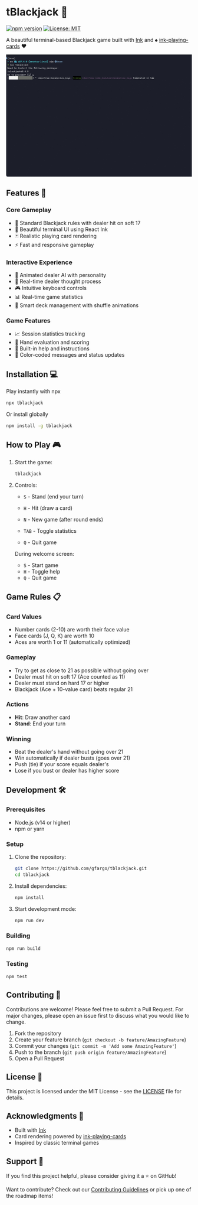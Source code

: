 # tBlackjack 🎲

[![npm version](https://badge.fury.io/js/tblackjack.svg)](https://badge.fury.io/js/tblackjack)
[![License: MIT](https://img.shields.io/badge/License-MIT-yellow.svg)](https://opensource.org/licenses/MIT)

A beautiful terminal-based Blackjack game built with [Ink](https://github.com/vadimdemedes/ink) and ♠️ [ink-playing-cards](https://github.com/gfargo/ink-playing-cards/) ♥️ 

![tBlackjack Demo](https://raw.githubusercontent.com/gfargo/tblackjack/main/assets/demo.gif)

## Features 🎯

### Core Gameplay

- 🎲 Standard Blackjack rules with dealer hit on soft 17
- 🎨 Beautiful terminal UI using React Ink
- 🃏 Realistic playing card rendering
- ⚡️ Fast and responsive gameplay

### Interactive Experience

- 🤖 Animated dealer AI with personality
- 💭 Real-time dealer thought process
- 🎮 Intuitive keyboard controls
- 📊 Real-time game statistics
- 🔄 Smart deck management with shuffle animations

### Game Features

- 📈 Session statistics tracking
- 🎯 Hand evaluation and scoring
- 📖 Built-in help and instructions
- 🎨 Color-coded messages and status updates

## Installation 💻

Play instantly with npx

```bash
npx tblackjack
```

Or install globally

```bash
npm install -g tblackjack
```

## How to Play 🎮

1. Start the game:

   ```bash
   tblackjack
   ```

2. Controls:
   - `S` - Stand (end your turn)
   - `H` - Hit (draw a card)

   - `N` - New game (after round ends)
   - `TAB` - Toggle statistics
   - `Q` - Quit game

   During welcome screen:
   - `S` - Start game
   - `H` - Toggle help
   - `Q` - Quit game

## Game Rules 📋

### Card Values

- Number cards (2-10) are worth their face value
- Face cards (J, Q, K) are worth 10
- Aces are worth 1 or 11 (automatically optimized)

### Gameplay

- Try to get as close to 21 as possible without going over
- Dealer must hit on soft 17 (Ace counted as 11)
- Dealer must stand on hard 17 or higher
- Blackjack (Ace + 10-value card) beats regular 21

### Actions

- **Hit**: Draw another card
- **Stand**: End your turn

### Winning

- Beat the dealer's hand without going over 21
- Win automatically if dealer busts (goes over 21)
- Push (tie) if your score equals dealer's
- Lose if you bust or dealer has higher score

## Development 🛠️

### Prerequisites

- Node.js (v14 or higher)
- npm or yarn

### Setup

1. Clone the repository:

   ```bash
   git clone https://github.com/gfargo/tblackjack.git
   cd tblackjack
   ```

2. Install dependencies:

   ```bash
   npm install
   ```

3. Start development mode:

   ```bash
   npm run dev
   ```

### Building

```bash
npm run build
```

### Testing

```bash
npm test
```

## Contributing 🤝

Contributions are welcome! Please feel free to submit a Pull Request. For major changes, please open an issue first to discuss what you would like to change.

1. Fork the repository
2. Create your feature branch (`git checkout -b feature/AmazingFeature`)
3. Commit your changes (`git commit -m 'Add some AmazingFeature'`)
4. Push to the branch (`git push origin feature/AmazingFeature`)
5. Open a Pull Request

## License 📄

This project is licensed under the MIT License - see the [LICENSE](LICENSE) file for details.

## Acknowledgments 🙏

- Built with [Ink](https://github.com/vadimdemedes/ink)
- Card rendering powered by [ink-playing-cards](https://github.com/gfargo/ink-playing-cards)
- Inspired by classic terminal games

## Support 💖

If you find this project helpful, please consider giving it a ⭐️ on GitHub!

<!-- 
## Roadmap 🗺️

### Phase 1: Enhanced Gameplay

- [ ] Betting system with chip management
- [ ] Down down functionality
- [ ] Split pairs functionality
- [ ] Insurance when dealer shows Ace
- [ ] Surrender option
- [ ] Multi-deck support

### Phase 2: User Experience

- [ ] Hand history with replay

### Phase 3: Advanced Features

- [ ] Multiplayer support
- [ ] Persistent statistics

-->

Want to contribute? Check out our [Contributing Guidelines](CONTRIBUTING.md) or pick up one of the roadmap items!

